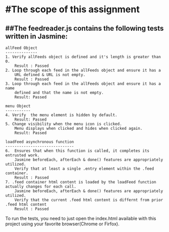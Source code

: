 #The scope of this assignment
=============================

##The feedreader.js contains the following tests written in Jasmine:
-----------------------------------------------------------------

	allFeed Object
	--------------
	1. Verify allFeeds object is defined and it's length is greater than 0.
		Result : Passed
    2. Loop through each feed in the allFeeds object and ensure it has a 
		URL defined & URL is not empty.
		Result : Passed
    3. Loop through each feed in the allFeeds object and ensure it has a name 
		defined and that the name is not empty.
		Result: Passed
    
	menu Object
	-----------
	4. Verify  the menu element is hidden by default. 
		Result: Passed
	5. Change visibility when the menu icon is clicked. 
		Menu displays when clicked and hides when clicked again.
		Result: Passed
	
	loadFeed asynchronous function 
	------------------------------
	6.  Ensures that when this function is called, it completes its entrusted work.
		Jasmine beforeEach, afterEach & done() features are appropriately utilized. 
		Verify that at least a single .entry element within the .feed container. 
		Result : Passed
	7. .feed container html content is loaded by the loadFeed function actually changes for each call.
		Jasmine beforeEach, afterEach & done() features are appropriately utilized.
		Verify that the current .feed html content is differnt from prior .feed html content
		Result : Passed


To run the tests, you need to just open the index.html available with this project using your favorite browser(Chrome or Firfox).